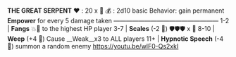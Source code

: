 __**THE GREAT SERPENT**__
❤️ : 20 x 👥
💰 : 2d10 basic
Behavior: gain permanent __Empower__ for every 5 damage taken
—————————————————
1-2   | **Fangs** 💥🎯 to the highest HP player
3-7   | **Scales** (-2 🎲) 🛡️🛡️🛡️ x 👥
8-10 | **Weep** (+4 🎲) Cause __Weak__x3 to ALL players
11+   | **Hypnotic Speech** (-4 🎲) summon a random enemy
https://youtu.be/wlF0-Qs2xkI